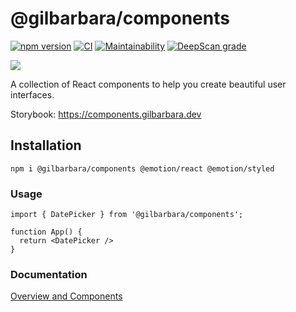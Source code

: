 # @gilbarbara/components

[![npm version](https://badge.fury.io/js/%40gilbarbara%2Fcomponents.svg)](https://badge.fury.io/js/%40gilbarbara%2Fcomponents) [![CI](https://github.com/gilbarbara/components/actions/workflows/main.yml/badge.svg)](https://github.com/gilbarbara/components/actions/workflows/main.yml) [![Maintainability](https://api.codeclimate.com/v1/badges/8044dd6bb2c2cf17b497/maintainability)](https://codeclimate.com/github/gilbarbara/components/maintainability) [![DeepScan grade](https://deepscan.io/api/teams/2321/projects/20884/branches/581965/badge/grade.svg)](https://deepscan.io/dashboard#view=project&tid=2321&pid=20884&bid=581965)

[![](https://files.gilbarbara.dev/logos/components.svg)](https://components.gilbarbara.dev)

A collection of React components to help you create beautiful user interfaces.

Storybook: https://components.gilbarbara.dev

## Installation

```shell
npm i @gilbarbara/components @emotion/react @emotion/styled
```

### Usage

```tsx
import { DatePicker } from '@gilbarbara/components';

function App() {
  return <DatePicker />
}
```

### Documentation

[Overview and Components](https://components.gilbarbara.dev)

